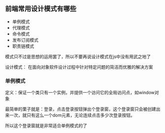 ## 前端常用设计模式有哪些
- 单例模式
- 代理模式
- 命令模式
- 发布订阅模式
- 职责链模式

模式只不过是思想的运用罢了，所以不要再说设计模式在js中没有用武之地了

设计模式： 在面向对象软件设计过程中针对特定问题的简洁而优雅的解决方案

### 单例模式
定义：保证一个类只有一个实例，并提供一个访问它的全局访问点，如window对象

最简单的栗子就是：登录，点击登录按钮弹出个登录窗，这个登录窗只会被创建出来一次，就只有这么一个dom元素，无论连续点击多少次登录按钮。

所以这个登录窗就是非常适合单例模式的了